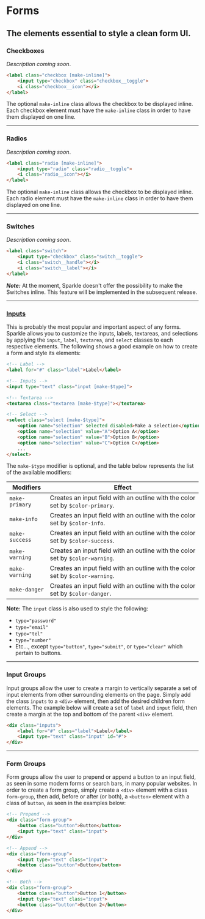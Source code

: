 # Forms
## The elements essential to style a clean form UI.

### __Checkboxes__
_Description coming soon_. 

```html
<label class="checkbox [make-inline]">
    <input type="checkbox" class="checkbox__toggle">
    <i class="checkbox__icon"></i>
</label>
```

The optional `make-inline` class allows the checkbox to be displayed inline. Each checkbox element
must have the `make-inline` class in order to have them displayed on one line.

---
### __Radios__
_Description coming soon_.

```html
<label class="radio [make-inline]">
    <input type="radio" class="radio__toggle">
    <i class="radio__icon"></i>
</label>
```

The optional `make-inline` class allows the checkbox to be displayed inline. Each radio element
must have the `make-inline` class in order to have them displayed on one line.

---
### __Switches__
_Description coming soon_.

```html
<label class="switch">
    <input type="checkbox" class="switch__toggle">
    <i class="switch__handle"></i>
    <i class="switch__label"></i>
</label>
```
*__Note:__* At the moment, Sparkle doesn't offer the possibility to make the Switches inline. This feature
will be implemented in the subsequent release.

---
### [__Inputs__](../assets/SparkleUI_Inputs_v01.png)
This is probably the most popular and important aspect of any forms. Sparkle allows you to customize the inputs, labels, textareas, and selections by applying the `input`, `label`, `textarea`, and `select` classes to each respective elements. The following shows a good example on how to create a form and style its elements:

```html
<!-- Label -->
<label for="#" class="label">Label</label>

<!-- Inputs -->
<input type="text" class="input [make-$type]">

<!-- Textarea -->
<textarea class="textarea [make-$type]"></textarea>

<!-- Select -->
<select class="select [make-$type]">
    <option name="selection" selected disabled>Make a selection</option>
    <option name="selection" value="A">Option A</option>
    <option name="selection" value="B">Option B</option>
    <option name="selection" value="C">Option C</option>
    ...
</select>
```

The `make-$type` modifier is optional, and the table below represents the list of the available modifiers:

| __Modifiers__  | __Effect__                                                                    |
| ---------------| ------------------------------------------------------------------------------|
| `make-primary` | Creates an input field with an outline with the color set by `$color-primary`.|
| `make-info`    | Creates an input field with an outline with the color set by `$color-info`.   |
| `make-success` | Creates an input field with an outline with the color set by `$color-success`.|
| `make-warning` | Creates an input field with an outline with the color set by `$color-warning`.|
| `make-warning` | Creates an input field with an outline with the color set by `$color-warning`.|
| `make-danger`  | Creates an input field with an outline with the color set by `$color-danger`. |

__Note:__ The `input` class is also used to style the following:
- `type="password"`
- `type="email"`
- `type="tel"`
- `type="number"`
- Etc..., except `type="button"`, `type="submit"`, or `type="clear"` which pertain to buttons.

---
### __Input Groups__
Input groups allow the user to create a margin to vertically separate a set of input elements from other surrounding
elements on the page. Simply add the class `inputs` to a `<div>` element, then add the desired children form elements.
The example below will create a set of `label` and `input` field, then create a margin at the top and bottom of the
parent `<div>` element.

```html
<div class="inputs">
    <label for="#" class="label">Label</label>
    <input type="text" class="input" id="#">
</div>
```

---
### __Form Groups__
Form groups allow the user to prepend or append a button to an input field, as seen in some modern forms or search bars, in many popular websites. In order to create a form group, simply create a `<div>` element with a class `form-group`, then add, before or after (or both), a `<button>` element with a class of `button`, as seen in the examples below:

```html
<!-- Prepend -->
<div class="form-group">
    <button class="button">Button</button>
    <input type="text" class="input">
</div>

<!-- Append -->
<div class="form-group">
    <input type="text" class="input">
    <button class="button">Button</button>
</div>

<!-- Both -->
<div class="form-group">
    <button class="button">Button 1</button>
    <input type="text" class="input">
    <button class="button">Button 2</button>
</div>
```